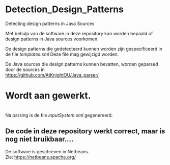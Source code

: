 # Detection_Design_Patterns
Detecting design patterns in Java Sources

Met behulp van de software in deze repository kan worden bepaald
of design patterns in Java sources voorkomen.

De design patterns die gedetecteerd kunnen worden zijn gespecificeerd
in de file *templates.xml* Deze file mag gewijzigd worden.

De Java sources die design patterns kunnen bevatten,
worden geparsed door de sources in 
\
https://github.com/AtKnightOU/Java_parser/ 
# Wordt aan gewerkt.
\
Na parsing is de file *inputSystem.xml* gegenereerd.

## De code in deze repository werkt correct, maar is nog niet bruikbaar....

De software is geschreven in Netbeans.
\
Zie: https://netbeans.apache.org/
